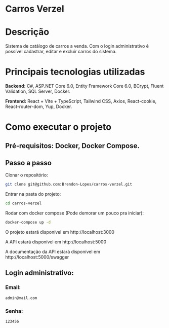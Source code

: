 # Carros Verzel

# Descrição

Sistema de catálogo de carros a venda. Com o login administrativo é possível cadastrar, editar e excluir carros do sistema.

# Principais tecnologias utilizadas

<strong>Backend:</strong> C#, ASP.NET Core 6.0, Entity Framework Core 6.0, BCrypt, Fluent Validation, SQL Server, Docker.

<strong>Frontend:</strong> React + Vite + TypeScript, Tailwind CSS, Axios, React-cookie, React-router-dom, Yup, Docker.

# Como executar o projeto

## Pré-requisitos: Docker, Docker Compose.

## Passo a passo

Clonar o repositório:

```bash
git clone git@github.com:Brendon-Lopes/carros-verzel.git
```

Entrar na pasta do projeto:

```bash
cd carros-verzel
```

Rodar com docker compose (Pode demorar um pouco pra iniciar):

```bash
docker-compose up -d
```

O projeto estará disponível em http://localhost:3000

A API estará disponível em http://localhost:5000

A documentação da API estará disponível em http://localhost:5000/swagger

## Login administrativo:

### Email:

```bash
admin@mail.com
```

### Senha:

```bash
123456
```
